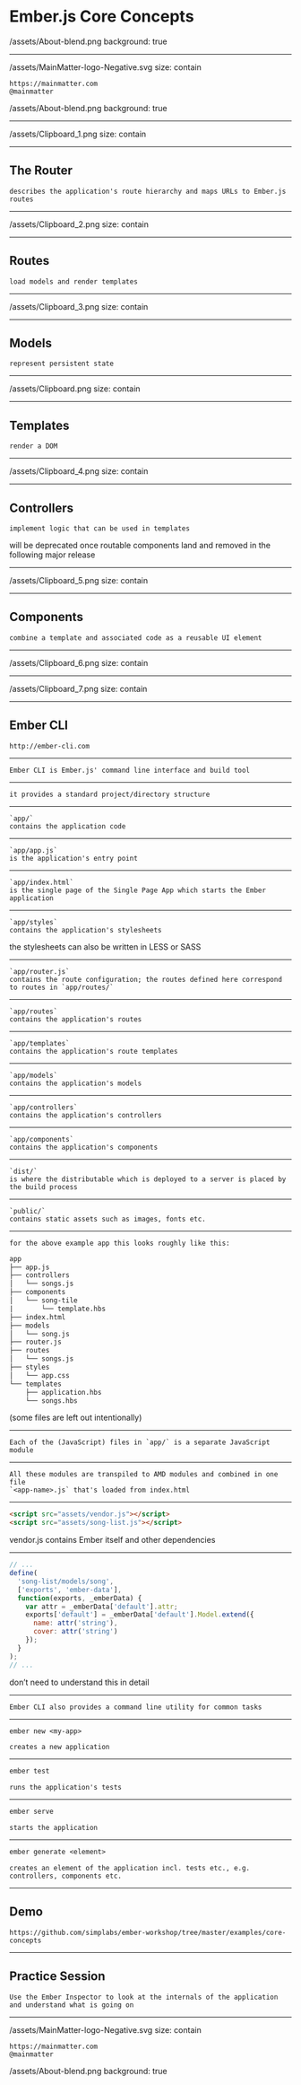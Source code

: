 # Ember.js Core Concepts

/assets/About-blend.png
background: true

---

/assets/MainMatter-logo-Negative.svg
size: contain

	https://mainmatter.com
	@mainmatter

/assets/About-blend.png
background: true

---

/assets/Clipboard_1.png
size: contain

---

## The Router
	describes the application's route hierarchy and maps URLs to Ember.js routes

---

/assets/Clipboard_2.png
size: contain

---

## Routes
	load models and render templates

---

/assets/Clipboard_3.png
size: contain

---

## Models
	represent persistent state

---

/assets/Clipboard.png
size: contain

---

## Templates
	render a DOM

---

/assets/Clipboard_4.png
size: contain

---

## Controllers
	implement logic that can be used in templates

will be deprecated once routable components land and removed in the following major release

---

/assets/Clipboard_5.png
size: contain

---

## Components
	combine a template and associated code as a reusable UI element

---

/assets/Clipboard_6.png
size: contain

---

/assets/Clipboard_7.png
size: contain

---

## Ember CLI
	http://ember-cli.com

---

	Ember CLI is Ember.js' command line interface and build tool

---

	it provides a standard project/directory structure

---

	`app/`
	contains the application code

---

	`app/app.js`
	is the application's entry point

---

	`app/index.html`
	is the single page of the Single Page App which starts the Ember application

---

	`app/styles`
	contains the application's stylesheets

the stylesheets can also be written in LESS or SASS

---

	`app/router.js`
	contains the route configuration; the routes defined here correspond to routes in `app/routes/`

---

	`app/routes`
	contains the application's routes

---

	`app/templates`
	contains the application's route templates

---

	`app/models`
	contains the application's models

---

	`app/controllers`
	contains the application's controllers

---

	`app/components`
	contains the application's components

---

	`dist/`
	is where the distributable which is deployed to a server is placed by the build process

---

	`public/`
	contains static assets such as images, fonts etc.

---

	for the above example app this looks roughly like this:
```txt
app
├── app.js
├── controllers
│   └── songs.js
├── components
│   └── song-tile
|       └── template.hbs
├── index.html
├── models
│   └── song.js
├── router.js
├── routes
│   └── songs.js
├── styles
│   └── app.css
└── templates
    ├── application.hbs
    └── songs.hbs
```

(some files are left out intentionally)

---

	Each of the (JavaScript) files in `app/` is a separate JavaScript module

---

	All these modules are transpiled to AMD modules and combined in one file
	`<app-name>.js` that's loaded from index.html

---

```html
<script src="assets/vendor.js"></script>
<script src="assets/song-list.js"></script>
```

vendor.js contains Ember itself and other dependencies

---

```js
// ...
define(
  'song-list/models/song',
  ['exports', 'ember-data'],
  function(exports, _emberData) {
    var attr = _emberData['default'].attr;
    exports['default'] = _emberData['default'].Model.extend({
      name: attr('string'),
      cover: attr('string')
    });
  }
);
// ...
```

don’t need to understand this in detail

---

	Ember CLI also provides a command line utility for common tasks

---

```txt
ember new <my-app>
```
	creates a new application

---

```txt
ember test
```
	runs the application's tests

---

```txt
ember serve
```
	starts the application

---

```txt
ember generate <element>
```
	creates an element of the application incl. tests etc., e.g. controllers, components etc.

---

## Demo
	https://github.com/simplabs/ember-workshop/tree/master/examples/core-concepts

---

## Practice Session
	Use the Ember Inspector to look at the internals of the application and understand what is going on

---

/assets/MainMatter-logo-Negative.svg
size: contain

	https://mainmatter.com
	@mainmatter

/assets/About-blend.png
background: true
